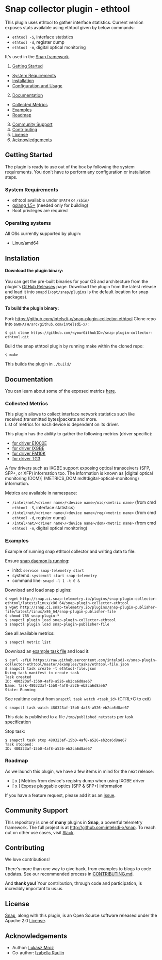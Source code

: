 # Snap collector plugin - ethtool

This plugin uses ethtool to gather interface statistics. 																						Current version exposes stats available using ethtool given by below commands:
* `ethtool -S`, interface statistics
* `ethtool -d`, register dump
* `ethtool -m`, digital optical monitoring

It's used in the [Snap framework](http://github.com:intelsdi-x/snap).

1. [Getting Started](#getting-started)
  * [System Requirements](#system-requirements)
  * [Installation](#installation)
  * [Configuration and Usage](#configuration-and-usage)
2. [Documentation](#documentation)
  * [Collected Metrics](#collected-metrics)
  * [Examples](#examples)
  * [Roadmap](#roadmap)
3. [Community Support](#community-support)
4. [Contributing](#contributing)
5. [License](#license)
6. [Acknowledgements](#acknowledgements)

## Getting Started

The plugin is ready to use out of the box by following the system requirements. You don't have to perform any configuration or installation steps.

### System Requirements

* ethtool available under `$PATH` or `/sbin/`
* [golang 1.5+](https://golang.org/dl/) (needed only for building)
* Root privileges are required

### Operating systems
All OSs currently supported by plugin:
* Linux/amd64

## Installation
#### Download the plugin binary:

You can get the pre-built binaries for your OS and architecture from the plugin's [GitHub Releases](https://github.com/intelsdi-x/snap-plugin-collector-ethtool/releasess) page. Download the plugin from the latest release and load it into `snapd` (`/opt/snap/plugins` is the default location for snap packages).

#### To build the plugin binary:

Fork https://github.com/intelsdi-x/snap-plugin-collector-ethtool
Clone repo into `$GOPATH/src/github.com/intelsdi-x/`:

```
$ git clone https://github.com/<yourGithubID>/snap-plugin-collector-ethtool.git
```

Build the snap ethtool plugin by running make within the cloned repo:
```
$ make
```
This builds the plugin in `./build/`


## Documentation

You can learn about some of the exposed metrics [here](https://www.myricom.com/software/myri10ge/397-could-you-explain-the-meanings-of-the-myri10ge-counters-reported-in-the-output-of-ethtool.html).

### Collected Metrics
This plugin allows to collect interface network statistics such like received|transmitted bytes|packets and  more.                                                                                                    
List of metrics for each device is dependent on its driver.

This plugin has the ability to gather the following metrics (driver specific):
* [for driver E1000E](METRICS_E1000E.md)
* [for driver IXGBE](METRICS_IXGBE.md)
* [for driver FM10K](METRICS_FM10K.md)
* [for driver TG3](METRICS_TG3.md)


A few drivers such as IXGBE support exposing optical transceivers (SFP, SFP+, or XFP) information too. The information is known as [digital optical monitoring (DOM)] (METRICS_DOM.md#digital-optical-monitoring) information.

Metrics are available in namespace:
*	`/intel/net/<driver name>/<device name>/nic/<metric name>` (from cmd `ethtool -S`, interface statistics)
*	`/intel/net/<driver name>/<device name>/reg/<metric name>` (from cmd `ethtool -d`, register dump)
*	`/intel/net/<driver name>/<device name>/dom/<metric name>` (from cmd `ethtool -m`, digital optical monitoring)

### Examples

Example of running snap ethtool collector and writing data to file.

Ensure [snap daemon is running](https://github.com/intelsdi-x/snap#running-snap):
* initd: `service snap-telemetry start`
* systemd: `systemctl start snap-telemetry`
* command line: `snapd -l 1 -t 0 &`

Download and load snap plugins:
```
$ wget http://snap.ci.snap-telemetry.io/plugins/snap-plugin-collector-ethtool/latest/linux/x86_64/snap-plugin-collector-ethtool
$ wget http://snap.ci.snap-telemetry.io/plugins/snap-plugin-publisher-file/latest/linux/x86_64/snap-plugin-publisher-file
$ chmod 755 snap-plugin-*
$ snapctl plugin load snap-plugin-collector-ethtool
$ snapctl plugin load snap-plugin-publisher-file
```

See all available metrics:
```
$ snapctl metric list
```

Download an [example task file](https://github.com/intelsdi-x/snap-plugin-collector-ethtool/blob/master/examples/tasks/) and load it:
```
$ curl -sfLO https://raw.githubusercontent.com/intelsdi-x/snap-plugin-collector-ethtool/master/examples/tasks/ethtool-file.json
$ snapctl task create -t ethtool-file.json
Using task manifest to create task
Task created
ID: 480323af-15b0-4af8-a526-eb2ca6d8ae67
Name: Task-480323af-15b0-4af8-a526-eb2ca6d8ae67
State: Running
```

See realtime output from `snapctl task watch <task_id>` (CTRL+C to exit)
```
$ snapctl task watch 480323af-15b0-4af8-a526-eb2ca6d8ae67
```

This data is published to a file `/tmp/published_netstats` per task specification

Stop task:
```
$ snapctl task stop 480323af-15b0-4af8-a526-eb2ca6d8ae67
Task stopped:
ID: 480323af-15b0-4af8-a526-eb2ca6d8ae67
```

### Roadmap
As we launch this plugin, we have a few items in mind for the next release:

- [ x ] Metrics from device's registry dump when using IXGBE driver
- [ x ] Expose pluggable optics (SFP & SFP+) information

If you have a feature request, please add it as an [issue](https://github.com/intelsdi-x/snap-plugin-collector-ethtool/issues).

## Community Support
This repository is one of **many** plugins in **Snap**, a powerful telemetry framework. The full project is at http://github.com:intelsdi-x/snap.
To reach out on other use cases, visit [Slack](http://slack.snap-telemetry.io).

## Contributing
We love contributions!

There's more than one way to give back, from examples to blogs to code updates. See our recommended process in [CONTRIBUTING.md](CONTRIBUTING.md).

And **thank you!** Your contribution, through code and participation, is incredibly important to us.us.

## License
[Snap](http://github.com:intelsdi-x/snap), along with this plugin, is an Open Source software released under the Apache 2.0 [License](LICENSE).

## Acknowledgements

* Author: [Lukasz Mroz](https://github.com/lmroz)
* Co-author: [Izabella Raulin](https://github.com/IzabellaRaulin)
